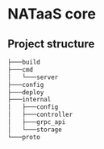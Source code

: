 # NATaaS core

## Project structure

```txt
├───build
├───cmd
│   └───server
├───config
├───deploy
├───internal
│   ├───config
│   ├───controller
│   ├───grpc_api
│   └───storage
└───proto
```
